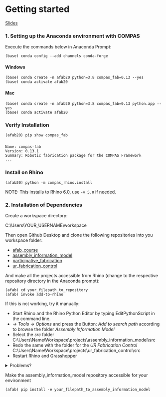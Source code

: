 # Getting started

[Slides](https://docs.google.com/presentation/d/1XW2h3WrHfVG4USUCjJp5Sgxk5VMwEWn4va1VxWz6eRc/edit?usp=sharing)

### 1. Setting up the Anaconda environment with COMPAS

Execute the commands below in Anaconda Prompt:
	
    (base) conda config --add channels conda-forge

#### Windows
    (base) conda create -n afab20 python=3.8 compas_fab=0.13 --yes
    (base) conda activate afab20

#### Mac
    (base) conda create -n afab20 python=3.8 compas_fab=0.13 python.app --yes
    (base) conda activate afab20
    

### Verify Installation

    (afab20) pip show compas_fab
###
    Name: compas-fab
    Version: 0.13.1
    Summary: Robotic fabrication package for the COMPAS Framework
    ...

### Install on Rhino

    (afab20) python -m compas_rhino.install

NOTE: This installs to Rhino 6.0, use `-v 5.0` if needed.


### 2. Installation of Dependencies

Create a workspace directory:

C:\Users\YOUR_USERNAME\workspace

Then open Github Desktop and clone the following repositories into you workspace folder:

* [afab_course](https://github.com/augmentedfabricationlab/afab_course)
* [assembly_information_model](https://github.com/augmentedfabricationlab/assembly_information_model)
* [participative_fabrication](https://github.com/augmentedfabricationlab/participative_fabrication)
* [ur_fabrication_control](https://github.com/augmentedfabricationlab/ur_fabrication_control)

And make all the projects accessible from Rhino (change to the respective repository directory in the Anaconda prompt):

	(afab) cd your_filepath_to_repository
	(afab) invoke add-to-rhino
	
If this is not working, try it manually:
* Start Rhino and the Rhino Python Editor by typing EditPythonScript in the command line.
* -> *Tools* -> *Options* and press the Button: *Add to search path* according to browse the folder *Assembly Information Model*
* Select the *src* folder C:\Users\Name\Workspace\projects\assembly_information_model\src
* Redo the same with the folder for the *UR Fabrication Control* C:\Users\Name\Workspace\projects\ur_fabrication_control\src
* Restart Rhino and Grasshopper
	
<details>
<summary>Problems?</summary>

* If invoke is not recognized as command, first install it via pip:
	
		(afab) pip install invoke
	

* You have to change to the respective repository directory in the Anaconda prompt to execute the invoke command:
	
		(afab) cd your_filepath_to_repository
		(afab) invoke add-to-rhino

        
	
</details>
	
Make the assembly_information_model repository accessible for your environment 	
	
	(afab) pip install -e your_filepath_to_assembly_information_model 
	


	
    






